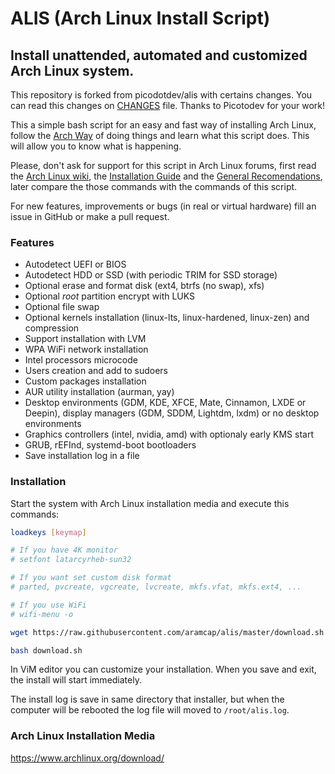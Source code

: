 # ALIS (Arch Linux Install Script)

## Install unattended, automated and customized Arch Linux system.

This repository is forked from picodotdev/alis with certains changes. You can read this changes on [CHANGES](https://github.com/aramcap/alis/blob/master/CHANGES) file. Thanks to Picotodev for your work!

This a simple bash script for an easy and fast way of installing Arch Linux, follow the [Arch Way](https://wiki.archlinux.org/index.php/Arch_Linux) of doing things and learn what this script does. This will allow you to know what is happening. 

Please, don't ask for support for this script in Arch Linux forums, first read the [Arch Linux wiki](https://wiki.archlinux.org), the [Installation Guide](https://wiki.archlinux.org/index.php/Installation_guide) and the [General Recomendations](https://wiki.archlinux.org/index.php/General_recommendations), later compare the those commands with the commands of this script.

For new features, improvements or bugs (in real or virtual hardware) fill an issue in GitHub or make a pull request.

### Features

* Autodetect UEFI or BIOS
* Autodetect HDD or SSD (with periodic TRIM for SSD storage)
* Optional erase and format disk (ext4, btrfs (no swap), xfs)
* Optional _root_ partition encrypt with LUKS
* Optional file swap
* Optional kernels installation (linux-lts, linux-hardened, linux-zen) and compression
* Support installation with LVM
* WPA WiFi network installation
* Intel processors microcode
* Users creation and add to sudoers
* Custom packages installation
* AUR utility installation (aurman, yay)
* Desktop environments (GDM, KDE, XFCE, Mate, Cinnamon, LXDE or Deepin), display managers (GDM, SDDM, Lightdm, lxdm) or no desktop environments
* Graphics controllers (intel, nvidia, amd) with optionaly early KMS start
* GRUB, rEFInd, systemd-boot bootloaders
* Save installation log in a file

### Installation

Start the system with Arch Linux installation media and execute this commands:

```bash
loadkeys [keymap]

# If you have 4K monitor
# setfont latarcyrheb-sun32

# If you want set custom disk format
# parted, pvcreate, vgcreate, lvcreate, mkfs.vfat, mkfs.ext4, ...

# If you use WiFi
# wifi-menu -o

wget https://raw.githubusercontent.com/aramcap/alis/master/download.sh

bash download.sh
```

In ViM editor you can customize your installation. When you save and exit, the install will start immediately.

The install log is save in same directory that installer, but when the computer will be rebooted the log file will moved to `/root/alis.log`.


### Arch Linux Installation Media

https://www.archlinux.org/download/
